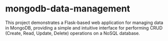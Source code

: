 # mongodb-data-management
This project demonstrates a Flask-based web application for managing data in MongoDB, providing a simple and intuitive interface for performing CRUD (Create, Read, Update, Delete) operations on a NoSQL database.
